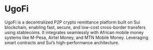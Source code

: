 # UgoFi
UgoFi is a decentralized P2P crypto remittance platform built on Sui blockchain, enabling fast, secure, and low-cost cross-border transfers using stablecoins. It integrates seamlessly with African mobile money systems like M-Pesa, Airtel Money, and MTN Mobile Money. Leveraging smart contracts and Sui’s high-performance architecture.
